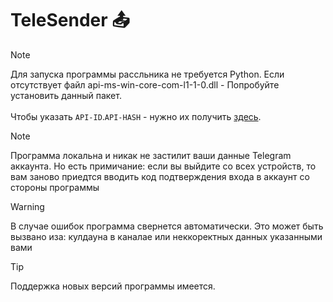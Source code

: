 # TeleSender 📤
> [!NOTE]
> Для запуска программы рассльника не требуется Python. Если отсутствует файл api-ms-win-core-com-l1-1-0.dll - Попробуйте установить данный пакет. <br> <br>
> Чтобы указать `API-ID`.`API-HASH` - нужно их получить [здесь](https://my.telegram.org/auth?to=apps).

> [!NOTE]
> Программа локальна и никак не застилит ваши данные Telegram аккаунта. Но есть примичание: если вы выйдите со всех устройств, то вам заново приедтся вводить код подтверждения входа в аккаунт со стороны программы

> [!WARNING]
> В случае ошибок программа свернется автоматически. Это может быть вызвано иза: кулдауна в каналае или неккоректных данных указанными вами

> [!TIP]
> Поддержка новых версий программы имеется.
